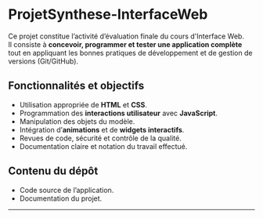 # ProjetSynthese-InterfaceWeb

Ce projet constitue l’activité d’évaluation finale du cours d'Interface Web.  
Il consiste à **concevoir, programmer et tester une application complète** tout en appliquant les bonnes pratiques de développement et de gestion de versions (Git/GitHub).

## Fonctionnalités et objectifs
- Utilisation appropriée de **HTML** et **CSS**.  
- Programmation des **interactions utilisateur** avec **JavaScript**.  
- Manipulation des objets du modèle.  
- Intégration d’**animations** et de **widgets interactifs**.  
- Revues de code, sécurité et contrôle de la qualité.  
- Documentation claire et notation du travail effectué.  

## Contenu du dépôt
- Code source de l’application.  
- Documentation du projet.  

---
